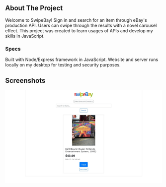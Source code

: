 <!-- ABOUT THE PROJECT -->
## About The Project

Welcome to SwipeBay! Sign in and search for an item through eBay's production API. Users can swipe through the results with a novel carousel effect. This project was created to learn usages of APIs and develop my skills in JavaScript. 

### Specs

Built with Node/Express framework in JavaScript. Website and server runs locally on my desktop for testing and security purposes.

<!-- USAGE EXAMPLES -->
## Screenshots
<p align = "center"><img src = "images/SearchSS2.jpg"/></p>




